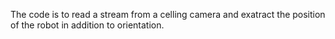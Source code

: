 The code is to read a stream from a celling camera and exatract the position of the robot in addition to orientation.
